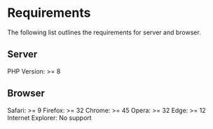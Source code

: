 # Requirements
The following list outlines the requirements for server and browser.

## Server
PHP Version: >= 8

## Browser
Safari: >= 9
Firefox: >= 32
Chrome: >= 45
Opera: >= 32
Edge: >= 12
Internet Explorer: No support
